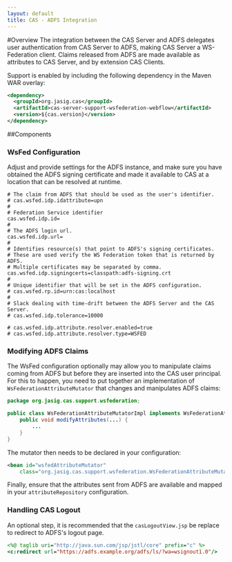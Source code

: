 ```yaml
---
layout: default
title: CAS - ADFS Integration
---
```


#Overview
The integration between the CAS Server and ADFS delegates user authentication from CAS Server to ADFS, making CAS Server a WS-Federation client. 
Claims released from ADFS are made available as attributes to CAS Server, and by extension CAS Clients.

Support is enabled by including the following dependency in the Maven WAR overlay:

```xml
<dependency>
  <groupId>org.jasig.cas</groupId>
  <artifactId>cas-server-support-wsfederation-webflow</artifactId>
  <version>${cas.version}</version>
</dependency>
```

##Components

### WsFed Configuration

Adjust and provide settings for the ADFS instance, and make sure you have obtained the ADFS signing certificate
and made it available to CAS at a location that can be resolved at runtime.

```properties
# The claim from ADFS that should be used as the user's identifier.
# cas.wsfed.idp.idattribute=upn
#
# Federation Service identifier
cas.wsfed.idp.id=
#
# The ADFS login url.
cas.wsfed.idp.url=
#
# Identifies resource(s) that point to ADFS's signing certificates.
# These are used verify the WS Federation token that is returned by ADFS.
# Multiple certificates may be separated by comma.
cas.wsfed.idp.signingcerts=classpath:adfs-signing.crt
#
# Unique identifier that will be set in the ADFS configuration.
# cas.wsfed.rp.id=urn:cas:localhost
#
# Slack dealing with time-drift between the ADFS Server and the CAS Server.
# cas.wsfed.idp.tolerance=10000

# cas.wsfed.idp.attribute.resolver.enabled=true
# cas.wsfed.idp.attribute.resolver.type=WSFED
```


### Modifying ADFS Claims
The WsFed configuration optionally may allow you to manipulate claims coming from ADFS but before they are inserted into the CAS user principal. For this to happen, you need
to put together an implementation of `WsFederationAttributeMutator` that changes and manipulates ADFS claims:

```java
package org.jasig.cas.support.wsfederation;

public class WsFederationAttributeMutatorImpl implements WsFederationAttributeMutator {
    public void modifyAttributes(...) {
        ...
    }
}
```

The mutator then needs to be declared in your configuration:

```xml
<bean id="wsfedAttributeMutator"
    class="org.jasig.cas.support.wsfederation.WsFederationAttributeMutatorImpl" />
```


Finally, ensure that the attributes sent from ADFS are available and mapped in
your `attributeRepository` configuration.

### Handling CAS Logout

An optional step, it is recommended that the `casLogoutView.jsp` be replace to redirect to ADFS's logout page.

```jsp
<%@ taglib uri="http://java.sun.com/jsp/jstl/core" prefix="c" %>
<c:redirect url="https://adfs.example.org/adfs/ls/?wa=wsignout1.0"/>
```
